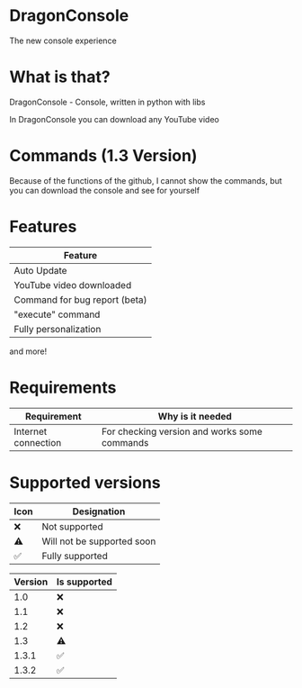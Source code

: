 # DragonConsole
The new console experience

# What is that?
DragonConsole - Console, written in python with libs

In DragonConsole you can download any YouTube video

# Commands (1.3 Version)
Because of the functions of the github, I cannot show the commands, but you can download the console and see for yourself

# Features
| Feature                       |
| ----------------------------- |
| Auto Update                   |
| YouTube video downloaded      |
| Command for bug report (beta) |
| "execute" command             |
| Fully personalization         |

and more!

# Requirements
| Requirement | Why is it needed                                     |
| ----------- | ---------------------------------------------------- |
| Internet connection | For checking version and works some commands |

# Supported versions

| Icon      | Designation               |
| --------- | ------------------------- |
| ❌       | Not supported              |
| ⚠️       | Will not be supported soon |
| ✅       | Fully supported            |

| Version   | Is supported  |
| --------- | ------------- |
| 1.0       | ❌            |
| 1.1       | ❌            |
| 1.2       | ❌            |
| 1.3       | ⚠️            |
| 1.3.1     | ✅            |
| 1.3.2     | ✅            |
